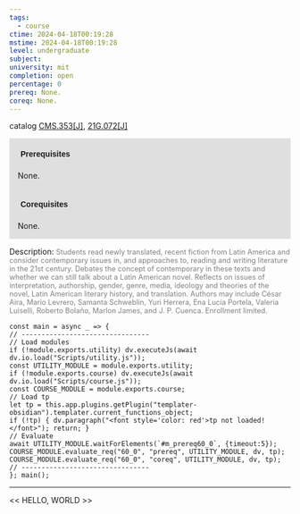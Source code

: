 ```yaml
---
tags:
  - course
ctime: 2024-04-18T00:19:28
mstime: 2024-04-18T00:19:28
level: undergraduate
subject: 
university: mit
completion: open
percentage: 0
prereq: None.
coreq: None.
---
```


catalog [CMS.353[J]](http://student.mit.edu/catalog/mCMSa.html#CMS.353), [21G.072[J]](http://student.mit.edu/catalog/m21Ga.html#21G.072)

<span style="display: block; padding: 15px; background-color: rgb(100, 100, 100, 0.2);"><font id="m_prereq60_0" style="display: block; font-family: Arial, sans-serif; font-weight: bold; padding: 5px">Prerequisites</font><br><span id="prereq60_0">None.</span></span>
<span style="display: block; padding: 15px; background-color: rgb(100, 100, 100, 0.2);"><font id="m_coreq60_0" style="display: block; font-family: Arial, sans-serif; font-weight: bold; padding: 5px">Corequisites</font><br><span id="coreq60_0">None.</span></span>

<font style="">Description:</font>
<font style="color: grey; font-size: 0.8rem;">Students read newly translated, recent fiction from Latin America and consider contemporary issues in, and approaches to, reading and writing literature in the 21st century. Debates the concept of contemporary in these texts and whether we can still talk about a Latin American novel. Reflects on issues of interpretation, authorship, gender, genre, media, ideology and theories of the novel, Latin American literary history, and translation. Authors may include César Aira, Mario Levrero, Samanta Schweblin, Yuri Herrera, Ena Lucía Portela, Valeria Luiselli, Roberto Bolaño, Marlon James, and J. P. Cuenca. Enrollment limited.</font>

```dataviewjs
const main = async _ => {
// --------------------------------
// Load modules
if (!module.exports.utility) dv.executeJs(await dv.io.load("Scripts/utility.js"));
const UTILITY_MODULE = module.exports.utility;
if (!module.exports.course) dv.executeJs(await dv.io.load("Scripts/course.js"));
const COURSE_MODULE = module.exports.course;
// Load tp
let tp = this.app.plugins.getPlugin("templater-obsidian").templater.current_functions_object;
if (!tp) { dv.paragraph("<font style='color: red'>tp not loaded!</font>"); return; }
// Evaluate
await UTILITY_MODULE.waitForElements(`#m_prereq60_0`, {timeout:5});
COURSE_MODULE.evaluate_req("60_0", "prereq", UTILITY_MODULE, dv, tp);
COURSE_MODULE.evaluate_req("60_0", "coreq", UTILITY_MODULE, dv, tp);
// --------------------------------
}; main();
```

---

<< HELLO, WORLD >>
